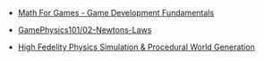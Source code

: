 
- [Math For Games - Game Development Fundamentals](https://www.kickstarter.com/projects/bentristem/math-for-games?ref=5j73cl)

- [GamePhysics101/02-Newtons-Laws](https://github.com/GamePhysics101/02-Newtons-Laws)

- [High Fedelity Physics Simulation & Procedural World Generation ](https://inovaestudios.com/)
